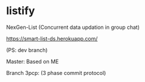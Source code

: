 # listify
NexGen-List (Concurrent data updation in group chat)

https://smart-list-ds.herokuapp.com/

(PS: dev branch)

Master: Based on ME

Branch 3pcp: (3 phase commit protocol)
